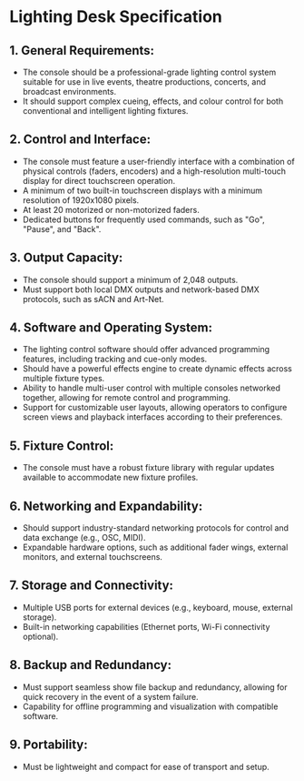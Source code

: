 # Lighting Desk Specification


## 1. General Requirements:

- The console should be a professional-grade lighting control system suitable for use in live events, theatre productions, concerts, and broadcast environments.
- It should support complex cueing, effects, and colour control for both conventional and intelligent lighting fixtures.

## 2. Control and Interface:

- The console must feature a user-friendly interface with a combination of physical controls (faders, encoders) and a high-resolution multi-touch display for direct touchscreen operation.
- A minimum of two built-in touchscreen displays with a minimum resolution of 1920x1080 pixels.
- At least 20 motorized or non-motorized faders.
- Dedicated buttons for frequently used commands, such as "Go", "Pause", and "Back".

## 3. Output Capacity:

- The console should support a minimum of 2,048 outputs.
- Must support both local DMX outputs and network-based DMX protocols, such as sACN and Art-Net.

## 4. Software and Operating System:

- The lighting control software should offer advanced programming features, including tracking and cue-only modes.
- Should have a powerful effects engine to create dynamic effects across multiple fixture types.
- Ability to handle multi-user control with multiple consoles networked together, allowing for remote control and programming.
- Support for customizable user layouts, allowing operators to configure screen views and playback interfaces according to their preferences.

## 5. Fixture Control:

- The console must have a robust fixture library with regular updates available to accommodate new fixture profiles.

## 6. Networking and Expandability:

- Should support industry-standard networking protocols for control and data exchange (e.g., OSC, MIDI).
- Expandable hardware options, such as additional fader wings, external monitors, and external touchscreens.

## 7. Storage and Connectivity:

- Multiple USB ports for external devices (e.g., keyboard, mouse, external storage).
- Built-in networking capabilities (Ethernet ports, Wi-Fi connectivity optional).

## 8. Backup and Redundancy:

- Must support seamless show file backup and redundancy, allowing for quick recovery in the event of a system failure.
- Capability for offline programming and visualization with compatible software.

## 9. Portability:

- Must be lightweight and compact for ease of transport and setup.
